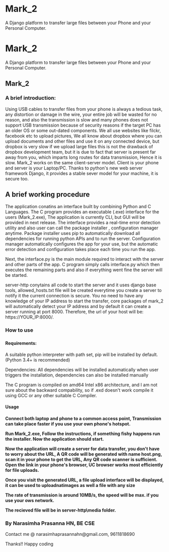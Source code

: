 # Mark_2
A Django platform to transfer large files between your Phone and your Personal Computer.
<h1>Mark_2</h1>

A Django platform to transfer large files between your Phone and your Personal Computer.

<h2>Mark_2</h2>

<h3>A brief introduction:</h3>

<p>Using USB cables to transfer files from your phone is always a tedious task, any distortion or damage in the wire, your entire job will be wasted for no reason, and also the transmission is slow and many phones does not support USB transmission because of security reasons if the target PC has an older OS or some out-dated components. We all use websites like filckr, facebook etc to upload pictures, We all know about dropbox where you can upload documents and other files and use it on any connected device, but dropbox is very slow if we upload large files this is not the drawback of dropbox development team, but it is due to fact that server is present far away from you, which imparts long routes for data transmission, Hence it is slow. Mark_2 works on the same client-server model. Client is your phone and server is your Laptop/PC. Thanks to python's new web server framework Django, it provides a stable sever model for your machine, it is secure too.</p>

<h2> A brief working procedure </h2>

<p>The application conatins an interface built by combining Python and C Languages. The C program provides an executable (.exe) interface for the users (Mark_2.exe), The application is currently CLI, but GUI will be provided in next release. The interface provides a real-time error detection utility and also user can call the package installer , configuration manager anytime. Package installer uses pip to automatically download all dependencies for running python APIs and to run the server. Configuration manager automatically configures the app for your use, but the automatic error detection and configuration takes place each time you run the app.

Next, the interface.py is the main module required to interact with the server and other parts of the app. C program simply calls interface.py which then executes the remaining parts and also if everything went fine the server will be started.

server-http conytains all code to start the server and it uses django base tools, allowed_hosts.txt file will be created everytime you create a server to notify it the current connection is secure. You no need to have any knowledge of your IP address to start the transfer, core packages of mark_2 will automatically detect your IP address and by default it can create a server running at port 8000. Therefore, the url of your host will be: https://YOUR_IP:8000/.</p>

 <h3>How to use<h3>

<h4> Requirements: </h4>

<p>A suitable python interpreter with path set, pip will be installed by default. (Python 3.4+ is recommended)

Dependencies: All dependencies will be installed automatically when user triggers the installation, dependencies can also be installed manually

The C program is compiled on amd64 Intel x86 architecture, and I am not sure about the backward compability, so if .exd doesn't work compile it using GCC or any other suitable C Compiler.</p>

<h4> Usage <h4>

<p>Connect both laptop and phone to a common access point, Transmission can take place faster if you use your own phone's hotspot.

Run Mark_2.exe, Follow the instructions, if something fishy happens run the installer. Now the application should start.

Now the application will create a server for data transfer, you don't have to worry about the URL, A QR code will be generated with name host.png, scan it in your phone to get the URL, Any QR code scanner is sufficient. Open the link in your phone's browser, UC browser works most efficiently for file uploads.

Once you visit the generated URL, a file upload interface will be displayed, it can be used to uploadnatimages as well a file with any size

The rate of transmission is around 10MB/s, the speed will be max. if you use your ows network.

The recieved file will be in server-http\media folder.</p>

<h3> By Narasimha Prasanna HN, BE CSE </h3>

<p>Contact me @ narasimhaprasannahn@gmail.com, 9611818690<p>

<p>Thanks!! Happy coding</p>
